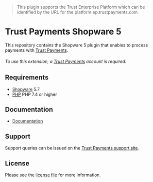 > This plugin supports the Trust Enterprise Platform which can be identified by the URL for the platform ep.trustpayments.com.

# Trust Payments Shopware 5
This repository contains the Shopware 5 plugin that enables to process payments with [Trust Payments](https://www.trustpayments.com//).

###### To use this extension, a [Trust Payments](https://ep.trustpayments.com/user/signup) account is required.

## Requirements

* [Shopware](https://shopware.com/) 5.7
* [PHP](http://php.net/) PHP 7.4 or higher

## Documentation

* [Documentation](https://plugin-documentation.ep.trustpayments.com/TrustPayments/shopware-5-composer/1.1.15/docs/en/documentation.html)

## Support

Support queries can be issued on the [Trust Payments support site](https://www.trustpayments.com/contact-us/).

## License

Please see the [license file](https://github.com/TrustPayments/shopware-5-composer/blob/1.1.15/LICENSE) for more information.
